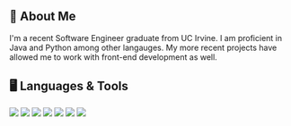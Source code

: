 📝 About Me
---
I'm a recent Software Engineer graduate from UC Irvine. I am proficient in Java and Python among other langauges. My more recent projects have allowed me to work with front-end development as well. 

🖥️ Languages & Tools 
---
<img src="https://img.shields.io/badge/Java-orange.svg?logo=Java"> <img src="https://img.shields.io/badge/Python-yellow.svg?logo=Python"> <img src="https://img.shields.io/badge/C++-blue.svg?logo=C++">  <img src="https://img.shields.io/badge/MySQL-orange.svg?logo=MySQL"> <img src="https://img.shields.io/badge/Java_Script-blueviolet.svg?logo=JavaScript"> <img src="https://img.shields.io/badge/React_Native-pink.svg?logo=React"> <img src="https://img.shields.io/badge/CSS-blue.svg?logo=CSS3">




<!--
**kmphan/kmphan** is a ✨ _special_ ✨ repository because its `README.md` (this file) appears on your GitHub profile.

Here are some ideas to get you started:

- 🔭 I’m currently working on ...
- 🌱 I’m currently learning ...
- 👯 I’m looking to collaborate on ...
- 🤔 I’m looking for help with ...
- 💬 Ask me about ...
- 📫 How to reach me: ...
- 😄 Pronouns: ...
- ⚡ Fun fact: ...
-->
